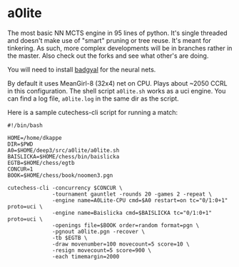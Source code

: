 # a0lite

The most basic NN MCTS engine in 95 lines of python. It's single threaded and doesn't make use of "smart" pruning or tree reuse. It's meant for tinkering. As such, more complex developments will be in branches rather in the master. Also check out the forks and see what other's are doing.

You will need to install [badgyal](https://github.com/dkappe/badgyal) for the neural nets.

By default it uses MeanGirl-8 (32x4) net on CPU. Plays about ~2050 CCRL in this configuration. The shell script `a0lite.sh` works as a uci engine. You can find a log file, `a0lite.log` in the same dir as the script.

Here is a sample cutechess-cli script for running a match:

```
#!/bin/bash

HOME=/home/dkappe
DIR=$PWD
A0=$HOME/deep3/src/a0lite/a0lite.sh
BAISLICKA=$HOME/chess/bin/baislicka
EGTB=$HOME/chess/egtb
CONCUR=1
BOOK=$HOME/chess/book/noomen3.pgn

cutechess-cli -concurrency $CONCUR \
              -tournament gauntlet -rounds 20 -games 2 -repeat \
              -engine name=A0Lite-CPU cmd=$A0 restart=on tc="0/1:0+1" proto=uci \
              -engine name=Baislicka cmd=$BAISLICKA tc="0/1:0+1" proto=uci \
              -openings file=$BOOK order=random format=pgn \
              -pgnout a0lite.pgn -recover \
              -tb $EGTB \
              -draw movenumber=100 movecount=5 score=10 \
              -resign movecount=5 score=900 \
              -each timemargin=2000
```
